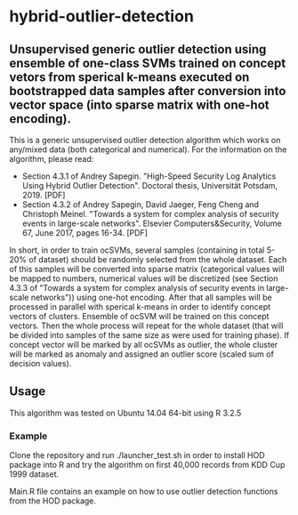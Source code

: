 # hybrid-outlier-detection

## Unsupervised generic outlier detection using ensemble of one-class SVMs trained on concept vetors from sperical k-means executed on bootstrapped data samples after conversion into vector space (into sparse matrix with one-hot encoding).

This is a generic unsupervised outlier detection algorithm which works on any/mixed data (both categorical and numerical). For the information on the algorithm, please read:

* Section 4.3.1 of Andrey Sapegin. "High-Speed Security Log Analytics Using Hybrid Outlier Detection". Doctoral thesis, Universität Potsdam, 2019. [PDF]
* Section 4.3.2 of Andrey Sapegin, David Jaeger, Feng Cheng and Christoph Meinel. "Towards a system for complex analysis of security events in large-scale networks". Elsevier Computers&Security, Volume 67, June 2017, pages 16-34. [PDF]

In short, in order to train ocSVMs, several samples (containing in total 5-20% of dataset) should be randomly selected from the whole dataset. Each of this samples will be converted into sparse matrix (categorical values will be mapped to numbers, numerical values will be discretized (see Section 4.3.3 of "Towards a system for complex analysis of security events in large-scale networks")) using one-hot encoding. After that all samples will be processed in parallel with sperical k-means in order to identify concept vectors of clusters. Ensemble of ocSVM will be trained on this concept vectors. Then the whole process will repeat for the whole dataset (that will be divided into samples of the same size as were used for training phase). If concept vector will be marked by all ocSVMs as outlier, the whole cluster will be marked as anomaly and assigned an outlier score (scaled sum of decision values).

## Usage

This algorithm was tested on Ubuntu 14.04 64-bit using R 3.2.5

### Example

Clone the repository and run ./launcher_test.sh in order to install HOD package into R and try the algorithm on first 40,000 records from KDD Cup 1999 dataset.

Main.R file contains an example on how to use outlier detection functions from the HOD package.
